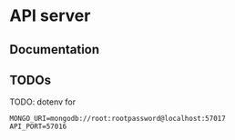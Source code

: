 # API server

## Documentation

## TODOs

TODO: dotenv for 

``` text
MONGO_URI=mongodb://root:rootpassword@localhost:57017
API_PORT=57016
```
